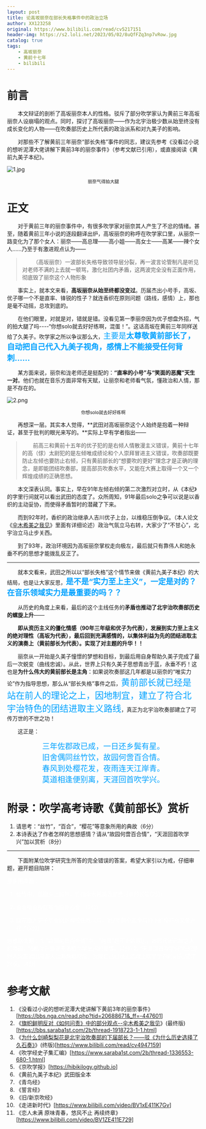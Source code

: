 ```yaml
---
layout: post
title: 论高坂丽奈在部长失格事件中的政治立场
author: XX123258
original: https://www.bilibili.com/read/cv5217151
header-img: https://s2.loli.net/2023/05/02/8uQfFZq3np7vRow.jpg
catalog: true
tags:
    - 高坂丽奈
    - 黄前十七年
    - bilibili
---
```

# 前言

&emsp;&emsp;本文辩证的剖析了高坂丽奈本人的性格。驳斥了部分吹学家认为黄前三年高坂丽奈人设崩塌的观点。同时，探讨了高坂丽奈——作为北宇治极少数从始至终没有成长变化的人物——在吹奏部历史上所代表的政治派系和对九美子的影响。

&emsp;&emsp;对那些不了解黄前三年丽奈“部长失格”事件的同志，建议先参考《没看过小说的想听泥潭大佬讲解下黄前3年的丽奈事件》（参考文献已引用），或直接阅读《黄前九美子本纪》。

![1.jpg](https://s2.loli.net/2023/05/02/8uQfFZq3np7vRow.jpg)

<div style="text-align:center">
    <span><small>丽奈气得拍大腿</small></span>
</div>

# 正文

&emsp;&emsp;对于黄前三年的丽奈事件中，有很多吹学家对丽奈其人产生了不忿的情绪。甚至，随着黄前三年小说的逐段翻译出炉，高坂丽奈的称呼在吹学家口里，从丽奈一路变化为了那个女人：丽奈——高总理——高小姐——高女士——高某——辣个女人……乃至于有激进观点认为——

>&emsp;&emsp;（高坂丽奈）一波部长失格导致领导层分裂，再一波言论管制凡是听见对老师不满的上去就一顿骂，激化社团内矛盾，这两波完全没有正面作用，彻底毁了丽奈这个人物形象

&emsp;&emsp;事实上，就本文来看，**高坂丽奈从始至终都没变过**。历届杰出小号手，高坂、优子哪一个不是直率、锋锐的性子？就连香织在原则问题（路线，感情）上，那也是毫不动摇，总攻到底的。

&emsp;&emsp;在他们眼里，对就是对，错就是错。没看见第一季丽奈因为优子想盘外招，气的拍大腿了吗----“你想solo就去好好练啊，混蛋！”。这话高坂在黄前三年同样送给了久美子。吹学家之所以争议那么大，<span style="color:#02a2ff;font-size:20px;">主要是**太尊敬黄前部长了，自动把自己代入九美子视角，感情上不能接受任何背刺……**</span>

&emsp;&emsp;某方面来说，丽奈和泷老师还是挺配的：**“直率的小号”与“笑面的恶魔”天生一对**。他们也就在音乐方面非常有天赋，让丽奈和老师看气氛，懂政治和人情，那是不存在的。

![2.png](https://s2.loli.net/2023/05/02/dEn4aP3fe5Kjhkr.png)

<div style="text-align:center">
    <span><small>你想solo就去好好练啊</small></span>
</div>

&emsp;&emsp;再想深一层。其实本人觉得，**武田对高坂丽奈这个人始终是抱着一种辩证，甚至于批判的眼光来写的。**实际上早有学者指出——

>&emsp;&emsp;前高三和黄前十五年的优子犯的是右倾人情散漫主义错误，黄前十七年的高（俅）太尉犯的是左倾唯成绩论和个人崇拜冒进主义错误，吹奏部既要防止左倾也要防止右倾，只有黄前部长的“想要吹的更好”理念才是正确的理念，是即能团结吹奏部，提高部员吹奏水平，又能在大赛上取得一个又一个辉煌成绩的正确思想。

&emsp;&emsp;本文深表认同。事实上，早在91年左倾右倾的第二次激烈对立时，从《本纪》的字里行间就可以看出武田的态度了。众所周知，91年最后solo之争可以说是以香织的主动妥协，而使得矛盾暂时的潜藏了下来。

&emsp;&emsp;而到92年时，香织的政治继承人吉川优子上台，以维稳压倒争议。（本人论文《[伞木希美之我见](/2020/03/04/qizhixianmingfanduiruhewenze/)》里面有详细论述）政治气氛立马右转，大家少了“不甘心”，北宇治立马止步关西。

&emsp;&emsp;到了93年，政治环境因为高坂丽奈掌权走向极左，最后就只有靠伟人和她永垂不朽的思想才能拨乱反正了。

---

&emsp;&emsp;就本文看来，武田之所以以“部长失格”这个情节来做《黄前九美子本纪》的大结局，也是让大家反思，<span style="color:#02a2ff;font-size:20px;">**是不是“实力至上主义”，一定是对的？在音乐领域实力是最重要的吗？？**</span>

&emsp;&emsp;从历史的角度上来看，最后的这个主线任务的**矛盾也推动了北宇治吹奏部历史的螺旋上升**——

&emsp;&emsp;**即从资历主义的僵化情感（90年三年级和优子为代表），发展到实力至上主义的绝对理性（高坂为代表），最后回到充满感情的，以集体利益为先的团结进取主义的演奏上（黄前部长为代表）。实现了对主题的升华！！**

&emsp;&emsp;丽奈从一开始是久美子憧憬的梦想和目标，到最后用自身帮助久美子完成了最后一次蜕变（曲线忠诚）。从此，世界上只有久美子思想青出于蓝，永垂不朽！这也是**为什么伟大的黄前部长是主角**：如果说吹奏部这几年都是以丽奈的“唯实力论”作为指导思想，那么从“部长失格”事件之后，<span style="color:#02a2ff;font-size:23px;">黄前部长就已经是站在前人的理论之上，因地制宜，建立了符合北宇治特色的团结进取主义路线</span>，真正为北宇治吹奏部建立了可传万世的不世之功！

&emsp;&emsp;这正是：

<center><span style="color:#02a2ff;font-size:20px;">三年佐郡政已成，一日还乡鬓有星。</span></center>

<center><span style="color:#02a2ff;font-size:20px;">旧舍偶同丝竹饮，故园何啻百合情。</span></center>

<center><span style="color:#02a2ff;font-size:20px;">春风到处樱花发，夜雨连天江岸青。</span></center>

<center><span style="color:#02a2ff;font-size:20px;">莫道相逢便别离，天涯回首吹学兴。</span></center>

# 附录：吹学高考诗歌《黄前部长》赏析

1. 请思考：“丝竹”，“百合”，“樱花”等意象所用的典故（6分）
2. 本诗表达了作者怎样的思想感情？请从“故园何啻百合情”，“天涯回首吹学兴”加以赏析（8分）

---

&emsp;&emsp;下面附某位吹学研究生所答的完全错误的答案，希望大家引以为戒，仔细审题，避开题目陷阱：

<div style="color: white;">意象用典题：
    
1. 丝竹中，丝指头上缎带，竹指伞木希美收部费时拿的长笛(2分)
    
2. 百合指百般抗拒而后身心合一(2分)
    
3. 樱花指九美子毕业回到母校任教以后，她7年前全国金后种下的樱花树又要开花了(2分)</div>

<div style="color: white;">思想感情题：
1. “故园何啻百合情”中，“何啻”是不止的意思，故园代表已故之人的陵园，暗指泷升最终无法插手学生间的爱情。(4分)
2. “天涯回首吹学兴”指的是同人网友武田周游天涯海角取材后，发现自己已经无法跟上吹学学界的研究,望洋兴叹。(4分)</div>

# 参考文献

1. 《没看过小说的想听泥潭大佬讲解下黄前3年的丽奈事件》\[<https://bbs.nga.cn/read.php?tid=20688671&_ff=-447601>\]
2. 《[旗帜鲜明反对《如何问责》中的部分观点--伞木希美之我见](/2020/03/04/qizhixianmingfanduiruhewenze/)》(最终版)\[<https://bbs.saraba1st.com/2b/thread-1918723-1-1.html>\]
3. 《[为什么剑崎梨梨花是北宇治吹奏部的下届部长？——驳《为什么历史选择了久石奏》](/2020/02/06/weishenmelishixuanzeleririka/)》(终版)\[<https://www.bilibili.com/read/cv4947159>\]
4. 《吹学经史子集汇编》\[<https://www.saraba1st.com/2b/thread-1336553-680-1.html>\]
5. 《京吹学报》\[<https://hibikilogy.github.io>\]
6. 《黄前九美子本纪》武田版全本
7. 《青鸟经》
8. 《誓言经》
9. 《旧/新京吹经》
10. 《走进新时代》\[<https://www.bilibili.com/video/BV1xE411K7Gv>\]
11. 《恋人未满 原味青春，悠风不止 再续终章》\[<https://www.bilibili.com/video/BV1ZE411E729>\]
